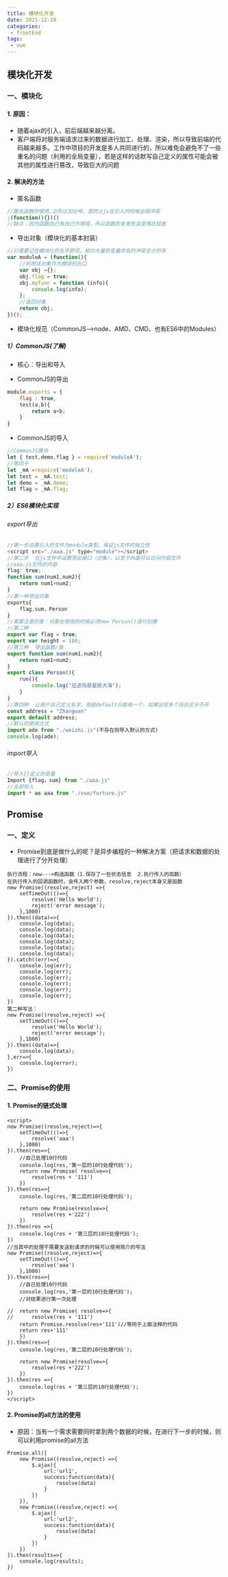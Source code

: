 ```yaml
---
title: 模块化开发
date: 2021-12-28
categories:
 - frontEnd
tags:
 - vue
---
```

## 模块化开发

### 一、模块化

#### 1. 原因：

- 随着ajax的引入，前后端越来越分离。
- 客户端将对服务端请求过来的数据进行加工、处理、渲染，所以导致前端的代码越来越多。工作中项目的开发是多人共同进行的，所以难免会避免不了一些重名的问题（利用的全局变量），若是这样的话默写自己定义的属性可能会被其他的属性进行篡改，导致巨大的问题

#### 2. 解决的方法

- 匿名函数

````javascript
//匿名函数的使用,之所以加分号，是防止js在引入的时候出现冲突
;(function(){})()
//缺点：因为函数自己有自己作用域，所以函数的复用性会变得比较差
````

- 导出对象（模块化的基本封装）
````javaScript
//只需要记住模块化的名字即可，相对大量的变量命名的冲突会少的多
var moduleA = (function(){
    //利用该对象作为模块的出口
    var obj ={};
    obj.flag = true;
    obj.myfunc = function (info){
        console.log(info);
    };
    //返回对象
    return obj;
})();
````

- 模块化规范（CommonJS——>node、AMD、CMD、也有ES6中的Modules）
##### 1）CommonJS(了解)

- 核心：导出和导入

- CommonJS的导出
````javascript
module.exports = {
    flag : true,
    test(a,b){
        return a+b;
    }
}
````

- CommonJS的导入

```javascript
//CommonJS模块
let { test,demo,flag } = require('moduleA');
//等同于
let _mA =require('modeleA');
let test = _mA.test;
let demo = _mA.demo;
let flag = _mA.flag;
```

##### 2）ES6模块化实现

###### export导出

```javascript
//第一步设置引入的文件为module类型，保证js文件的独立性
<script src="./aaa.js" type="module"></script>
//第二步  在js文件中设置导出接口（对象），以至于外面可以访问内容文件
//aaa.js文件的内容
flag: true;
function sum(num1,num2){
    return num1+num2;
}
//第一种导出对象
exports{
    flag,sum，Person
}
//需要注意的是：对象在使用的时候必须new Person()进行创建
//第二种
export var flag = true;
export var height = 180;
//第三种  导出函数/类
export function sum(num1,num2){
    return num1+num2;
}
export class Person(){
    run(){
        console.log("征途将是星辰大海");
    }
}
//第四种  让用户自己定义名字，但是default只能有一个，如果出现多个将会区分不开
const address = "Zhangwan"
export default address;
//默认的使用方式
import ade from "./weizhi.js"(不存在则导入默认的方式)
console.log(ade);


```

###### import导入

```javascript
//导入{}定义的变量
Import {flag，sum} from "./aaa.js"
//全部导入
import * as aaa from "./vue/furture.js"
```

## Promise

### 一、定义

- Promise到底是做什么的呢？是异步编程的一种解决方案（把请求和数据的处理进行了分开处理）

```vue
执行流程：new--->构造函数（1.保存了一些状态信息  2.执行传入的函数）
在执行传入的回调函数时，会传入两个参数，resolve,reject本身又是函数
new Promise((resolve,reject) =>{
	setTimeOut(()=>{
		resolve('Hello World');
		reject('error message');
	},1000)
}).then((data)=>{
	console.log(data);
    console.log(data);
    console.log(data);
    console.log(data);
    console.log(data);
    console.log(data);
}).catch((err)=>{
	console.log(err);
    console.log(err);
    console.log(err);
    console.log(err);
    console.log(err);
    console.log(err);
})
第二种写法：
new Promise((resolve,reject) =>{
	setTimeOut(()=>{
		resolve('Hello World');
		reject('error message');
	},1000)
}).then((data)=>{
	console.log(data);
},err=>{
	console.log(error);
}) 
```



### 二、Promise的使用
#### 1. Promise的链式处理

```vue
<script>
new Promise((resolve,reject)=>{
    setTimeOut(()=>{
        resolve('aaa')
    },1000)
}).then(res=>{
    //自己处理10行代码
    console.log(res,'第一层的10行处理代码');
    return new Promise( resolve=>{
        resolve(res + '111')
    })
}).then(res=>{
    console.log(res,'第二层的10行处理代码');
    
    return new Promise(resolve=>{
        resolve(res +'222')
    })
}).then(res =>{
    console.log(res + '第三层的10行处理代码');
})
//当其中的处理不需要发送到请求的时候可以使用简介的写法
new Promise((resolve,reject)=>{
    setTimeOut(()=>{
        resolve('aaa')
    },1000)
}).then(res=>{
    //自己处理10行代码
    console.log(res,'第一层的10行处理代码');
    //对结果进行第一次处理

//  return new Promise( resolve=>{
//      resolve(res + '111')
    return Promise.resolve(res+'111')//等同于上面注释的代码
    return res+'111'
    })
}).then(res=>{
    console.log(res,'第二层的10行处理代码');
    
    return new Promise(resolve=>{
        resolve(res +'222')
    })
}).then(res =>{
    console.log(res + '第三层的10行处理代码');
})    
</script>
```
#### 2. Promise的all方法的使用

- 原因：当有一个需求需要同时拿到两个数据的时候，在进行下一步的时候，则可以利用promise的all方法

```vue
Promise.all([
	new Promise((resolve,reject) =>{
		$.ajax({
			url:'url1',
			success:function(data){
				resolve(data)
			}
		})
	}),
	new Promise((resolve,reject) =>{
		$.ajax({
			url:'url2',
			success:function(data){
				resolve(data)
			}
		})
	})
]).then(results=>{
	console.log(results);
})
```
